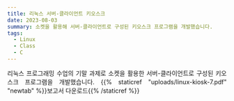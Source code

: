 ```yaml
---
title: 리눅스 서버-클라이언트 키오스크
date: 2023-08-03
summary: 소켓을 활용해 서버-클라이언트로 구성된 키오스크 프로그램을 개발했습니다.
tags:
  - Linux
  - Class
  - C
---
```

<div style="text-align: justify;">
리눅스 프로그래밍 수업의 기말 과제로 소켓을 활용한 서버-클라이언트로 구성된 키오스크 프로그램을 개발했습니다.
{{% staticref "uploads/linux-kiosk-7.pdf" "newtab" %}}보고서 다운로드{{% /staticref %}}
</div>
<!-- more -->